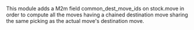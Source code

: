 This module adds a M2m field common_dest_move_ids on stock.move in order
to compute all the moves having a chained destination move sharing the
same picking as the actual move's destination move.
